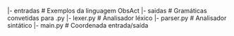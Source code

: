 |- entradas     # Exemplos da linguagem ObsAct
|- saidas       # Gramáticas convetidas para .py
|- lexer.py     # Analisador léxico
|- parser.py    # Analisador sintático
|- main.py      # Coordenada entrada/saída